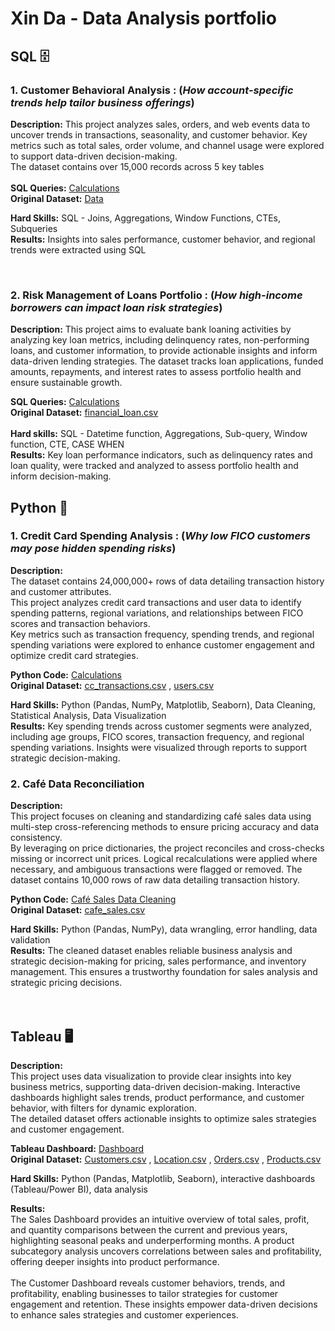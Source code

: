 # Xin Da - Data Analysis portfolio

## SQL 🗄️ 

### 1. Customer Behavioral Analysis : (_How account-specific trends help tailor business offerings_)

**Description:** This project analyzes sales, orders, and web events data to uncover trends in transactions, seasonality, and customer behavior. Key metrics such as total sales, order volume, and channel usage were explored to support data-driven decision-making. <br>
The dataset contains over 15,000 records across 5 key tables <br><br>
**SQL Queries:** [Calculations](https://github.com/xindalok/Sales_and_Customer_Insights_for_Business_Growth------SQL) <br>
**Original Dataset:** [Data](https://github.com/xindalok/Sales_and_Customer_Insights_for_Business_Growth------SQL/blob/15216838c89b229621eeae559c0c6c4900fd6a91/dataset/Parch%20and%20Posey%20file.txt)

**Hard Skills:** SQL - Joins, Aggregations, Window Functions, CTEs, Subqueries  
**Results:** Insights into sales performance, customer behavior, and regional trends were extracted using SQL

<br>

### 2. Risk Management of Loans Portfolio : (_How high-income borrowers can impact loan risk strategies_)

**Description:** This project aims to evaluate bank loaning activities by analyzing key loan metrics, including delinquency rates, non-performing loans, and customer information, to provide actionable insights and inform data-driven lending strategies. The dataset tracks loan applications, funded amounts, repayments, and interest rates to assess portfolio health and ensure sustainable growth. <br>

**SQL Queries:** [Calculations](https://github.com/xindalok/Bank-loans-portfolio---SQL/blob/2f09006ea41ec888905e6cdcdcb498441d73000b/SQL%20calculations.md) <br>
**Original Dataset:** [financial_loan.csv](https://github.com/xindalok/Bank-loans-portfolio---SQL/blob/a6db9c86683d53044c156f55833fe2b2e5dab464/dataset/financial_loan.csv)  <br><br>
**Hard skills:** SQL - Datetime function, Aggregations, Sub-query, Window function, CTE, CASE WHEN  <br>
**Results:** Key loan performance indicators, such as delinquency rates and loan quality, were tracked and analyzed to assess portfolio health and inform decision-making.


## Python 🐍

### 1. Credit Card Spending Analysis : (_Why low FICO customers may pose hidden spending risks_)

**Description:**  
The dataset contains 24,000,000+ rows of data detailing transaction history and customer attributes.  <br>
This project analyzes credit card transactions and user data to identify spending patterns, regional variations, and relationships between FICO scores and transaction behaviors. <br>
Key metrics such as transaction frequency, spending trends, and regional spending variations were explored to enhance customer engagement and optimize credit card strategies.  <br>

**Python Code:** [Calculations](https://github.com/xindalok/Credit-Card-Transaction-Analysis-Spending-Insights---Python/blob/2fc721d948d24f14a85c6e9f28cb8e3a87ecafe9/Credit%20Card%20Transactions.ipynb) <br>
**Original Dataset:** [cc_transactions.csv](credit-card-spending-dashboard.xlsx) , [users.csv](https://github.com/xindalok/Credit-Card-Transaction-Analysis-Spending-Insights---Python/blob/2fc721d948d24f14a85c6e9f28cb8e3a87ecafe9/datasets/users.csv)

**Hard Skills:** Python (Pandas, NumPy, Matplotlib, Seaborn), Data Cleaning, Statistical Analysis, Data Visualization  
**Results:** Key spending trends across customer segments were analyzed, including age groups, FICO scores, transaction frequency, and regional spending variations. Insights were visualized through reports to support strategic decision-making.  

### 2. Café Data Reconciliation  

**Description:**  
This project focuses on cleaning and standardizing café sales data using multi-step cross-referencing methods to ensure pricing accuracy and data consistency. <br>
By leveraging on price dictionaries, the project reconciles and cross-checks missing or incorrect unit prices. Logical recalculations were applied where necessary, and ambiguous transactions were flagged or removed. 
The dataset contains 10,000 rows of raw data detailing transaction history.  <br>

**Python Code:** [Café Sales Data Cleaning](cafe-sales-data-cleaning.ipynb)  
**Original Dataset:** [cafe_sales.csv](https://github.com/xindalok/Data-Cleaning-Cafe-Dataset-python/blob/dd159a5ee0fbc29c8b33584ecf69f58fe4e9db39/dataset/dirty_cafe_sales.csv)

**Hard Skills:** Python (Pandas, NumPy), data wrangling, error handling, data validation  
**Results:** The cleaned dataset enables reliable business analysis and strategic decision-making for pricing, sales performance, and inventory management.   This ensures a trustworthy foundation for sales analysis and strategic pricing decisions.  
<br>
<br>

## Tableau 🖥️

**Description:**  
This project uses data visualization to provide clear insights into key business metrics, supporting data-driven decision-making.
Interactive dashboards highlight sales trends, product performance, and customer behavior, with filters for dynamic exploration.  
The detailed dataset offers actionable insights to optimize sales strategies and customer engagement.  



**Tableau Dashboard:** [Dashboard](https://public.tableau.com/app/profile/xinda.lok/viz/SalesCustomerDashboard_17367929548860/CustomerDashboard) <br>
**Original Dataset:** [Customers.csv](https://github.com/xindalok/Sales_Dashboard--Interactive_Sales_-_Customer_insights---Tableau/blob/a8850d16e0f865bc92d63e55c980eadeadc5872a/datasets/Customers.csv) , [Location.csv](https://github.com/xindalok/Sales_Dashboard--Interactive_Sales_-_Customer_insights---Tableau/blob/a8850d16e0f865bc92d63e55c980eadeadc5872a/datasets/Location.csv) , [Orders.csv](https://github.com/xindalok/Sales_Dashboard--Interactive_Sales_-_Customer_insights---Tableau/blob/a8850d16e0f865bc92d63e55c980eadeadc5872a/datasets/Orders.csv) , [Products.csv](https://github.com/xindalok/Sales_Dashboard--Interactive_Sales_-_Customer_insights---Tableau/blob/a8850d16e0f865bc92d63e55c980eadeadc5872a/datasets/Products.csv)

**Hard Skills:** Python (Pandas, Matplotlib, Seaborn), interactive dashboards (Tableau/Power BI), data analysis  

**Results:**  
The Sales Dashboard provides an intuitive overview of total sales, profit, and quantity comparisons between the current and previous years, highlighting seasonal peaks and underperforming months. 
A product subcategory analysis uncovers correlations between sales and profitability, offering deeper insights into product performance. <br>  
The Customer Dashboard reveals customer behaviors, trends, and profitability, enabling businesses to tailor strategies for customer engagement and retention.
These insights empower data-driven decisions to enhance sales strategies and customer experiences.  
